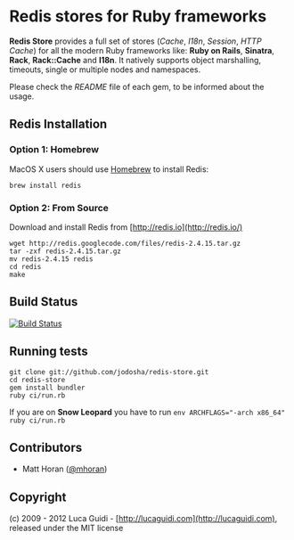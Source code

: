 # Redis stores for Ruby frameworks

__Redis Store__ provides a full set of stores (*Cache*, *I18n*, *Session*, *HTTP Cache*) for all the modern Ruby frameworks like: __Ruby on Rails__, __Sinatra__, __Rack__, __Rack::Cache__ and __I18n__. It natively supports object marshalling, timeouts, single or multiple nodes and namespaces.

Please check the *README* file of each gem, to be informed about the usage.

## Redis Installation

### Option 1: Homebrew

MacOS X users should use [Homebrew](https://github.com/mxcl/homebrew) to install Redis:

    brew install redis

### Option 2: From Source

Download and install Redis from [http://redis.io](http://redis.io/)

	wget http://redis.googlecode.com/files/redis-2.4.15.tar.gz
    tar -zxf redis-2.4.15.tar.gz
    mv redis-2.4.15 redis
    cd redis
    make

## Build Status

[![Build Status](https://secure.travis-ci.org/jodosha/redis-store.png?branch=master)](http://travis-ci.org/jodosha/redis-store?branch=master)

## Running tests

    git clone git://github.com/jodosha/redis-store.git
	cd redis-store
	gem install bundler
	ruby ci/run.rb

If you are on **Snow Leopard** you have to run `env ARCHFLAGS="-arch x86_64" ruby ci/run.rb`

## Contributors

  * Matt Horan ([@mhoran](https://github.com/mhoran))

## Copyright

(c) 2009 - 2012 Luca Guidi - [http://lucaguidi.com](http://lucaguidi.com), released under the MIT license
